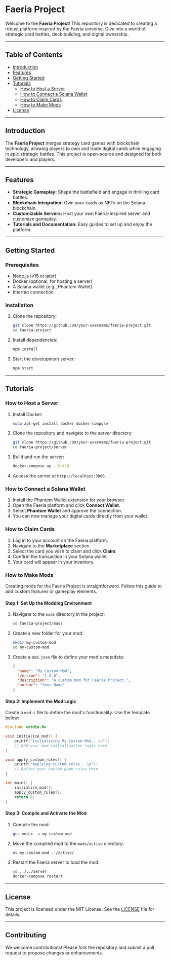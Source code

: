 # Faeria Project

Welcome to the **Faeria Project**! This repository is dedicated to creating a robust platform inspired by the Faeria universe. Dive into a world of strategic card battles, deck building, and digital ownership.

---

## Table of Contents

- [Introduction](#introduction)
- [Features](#features)
- [Getting Started](#getting-started)
- [Tutorials](#tutorials)
  - [How to Host a Server](#how-to-host-a-server)
  - [How to Connect a Solana Wallet](#how-to-connect-a-solana-wallet)
  - [How to Claim Cards](#how-to-claim-cards)
  - [How to Make Mods](#how-to-make-mods)
- [License](#license)

---

## Introduction

The **Faeria Project** merges strategy card games with blockchain technology, allowing players to own and trade digital cards while engaging in epic strategic battles. This project is open-source and designed for both developers and players.

---

## Features

- **Strategic Gameplay:** Shape the battlefield and engage in thrilling card battles.
- **Blockchain Integration:** Own your cards as NFTs on the Solana blockchain.
- **Customizable Servers:** Host your own Faeria-inspired server and customize gameplay.
- **Tutorials and Documentation:** Easy guides to set up and enjoy the platform.

---

## Getting Started

### Prerequisites

- Node.js (v16 or later)
- Docker (optional, for hosting a server)
- A Solana wallet (e.g., Phantom Wallet)
- Internet connection

### Installation

1. Clone the repository:

   ```bash
   git clone https://github.com/your-username/faeria-project.git
   cd faeria-project
   ```

2. Install dependencies:

   ```bash
   npm install
   ```

3. Start the development server:

   ```bash
   npm start
   ```

---

## Tutorials

### How to Host a Server

1. Install Docker:

   ```bash
   sudo apt-get install docker docker-compose
   ```

2. Clone the repository and navigate to the server directory:

   ```bash
   git clone https://github.com/your-username/faeria-project.git
   cd faeria-project/server
   ```

3. Build and run the server:

   ```bash
   docker-compose up --build
   ```

4. Access the server at `http://localhost:3000`.

### How to Connect a Solana Wallet

1. Install the Phantom Wallet extension for your browser.
2. Open the Faeria platform and click **Connect Wallet**.
3. Select **Phantom Wallet** and approve the connection.
4. You can now manage your digital cards directly from your wallet.

### How to Claim Cards

1. Log in to your account on the Faeria platform.
2. Navigate to the **Marketplace** section.
3. Select the card you wish to claim and click **Claim**.
4. Confirm the transaction in your Solana wallet.
5. Your card will appear in your inventory.

### How to Make Mods

Creating mods for the Faeria Project is straightforward. Follow this guide to add custom features or gameplay elements.

#### Step 1: Set Up the Modding Environment

1. Navigate to the `mods` directory in the project:

   ```bash
   cd faeria-project/mods
   ```

2. Create a new folder for your mod:

   ```bash
   mkdir my-custom-mod
   cd my-custom-mod
   ```

3. Create a `mod.json` file to define your mod's metadata:

   ```json
   {
     "name": "My Custom Mod",
     "version": "1.0.0",
     "description": "A custom mod for Faeria Project.",
     "author": "Your Name"
   }
   ```

#### Step 2: Implement the Mod Logic

Create a `mod.c` file to define the mod's functionality. Use the template below:

```c
#include <stdio.h>

void initialize_mod() {
    printf("Initializing My Custom Mod...\n");
    // Add your mod initialization logic here
}

void apply_custom_rules() {
    printf("Applying custom rules...\n");
    // Define your custom game rules here
}

int main() {
    initialize_mod();
    apply_custom_rules();
    return 0;
}
```

#### Step 3: Compile and Activate the Mod

1. Compile the mod:

   ```bash
   gcc mod.c -o my-custom-mod
   ```

2. Move the compiled mod to the `mods/active` directory:

   ```bash
   mv my-custom-mod ../active/
   ```

3. Restart the Faeria server to load the mod:

   ```bash
   cd ../../server
   docker-compose restart
   ```

---

## License

This project is licensed under the MIT License. See the [LICENSE](LICENSE) file for details.

---

## Contributing

We welcome contributions! Please fork the repository and submit a pull request to propose changes or enhancements.
